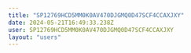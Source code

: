 ```yaml
---
title: "SP12769HCD5MM0K0AV470DJGMQ0D47SCF4CCAXJXY"
date: 2024-05-21T16:49:33.238Z
user: SP12769HCD5MM0K0AV470DJGMQ0D47SCF4CCAXJXY
layout: "users"
---
```

    